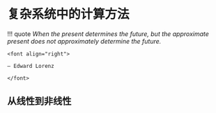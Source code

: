 # 复杂系统中的计算方法

!!! quote 
    *When the present determines the future, but the approximate present does not approximately determine the future.* 

    <font align="right">
    
    — Edward Lorenz

    </font>

## 从线性到非线性

